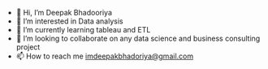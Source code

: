 - 👋 Hi, I’m Deepak Bhadooriya
- 👀 I’m interested in Data analysis
- 🌱 I’m currently learning tableau and ETL
- 💞️ I’m looking to collaborate on any data science and business consulting project
- 📫 How to reach me imdeepakbhadoriya@gmail.com

<!---
DSB-faw/DSB-faw is a ✨ special ✨ repository because its `README.md` (this file) appears on your GitHub profile.
You can click the Preview link to take a look at your changes.
--->
